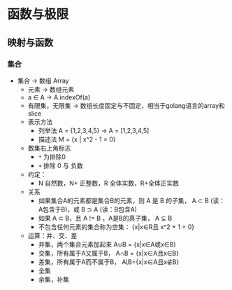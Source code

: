# 函数与极限

## 映射与函数

### 集合

 - 集合 -> 数组 Array
     + 元素 -> 数组元素 
     + a ∈ A -> A.indexOf(a)
     + 有限集，无限集 -> 数组长度固定与不固定，相当于golang语言的array和slice
     + 表示方法
         * 列举法 A = {1,2,3,4,5} -> A = [1,2,3,4,5]
         * 描述法 M = {x | x^2 - 1 = 0}
     + 数集右上角标志
         * `*` 为排除0
         * `+` 排除 0 与 负数
     + 约定：
         * N 自然数，N+ 正整数，R 全体实数，R+全体正实数
     + 关系
         * 如果集合A的元素都是集合B的元素，则 A 是 B 的子集， A ⊂ B (读：A包含于B)，或 B ⊃ A (读：B包含A)
         * 如果 A ⊂ B，且 A != B ，A是B的真子集， A ⊊ B
         * 不包含任何元素的集合称为空集： {x|x∈R且 x^2 + 1 = 0}
     + 运算：并、交、差
         * 并集，两个集合元素加起来 A∪B = {x|x∈A或x∈B}
         * 交集，所有属于A又属于B， A∩B = {x|x∈A且x∈B}
         * 差集，所有属于A而不属于B， A\B={x|x∈A且x∉B}
         * 全集
         * 余集，补集